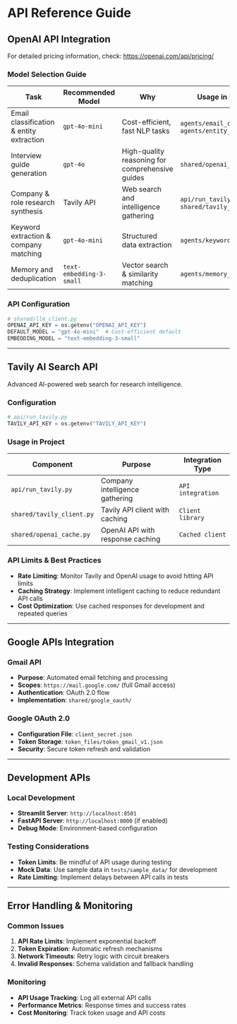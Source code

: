 # API Reference Guide

## **OpenAI API Integration**

For detailed pricing information, check: https://openai.com/api/pricing/

### Model Selection Guide

| **Task** | **Recommended Model** | **Why** | **Usage in Project** |
|---|---|---|---|
| Email classification & entity extraction | `gpt-4o-mini` | Cost-efficient, fast NLP tasks | `agents/email_classifier/`, `agents/entity_extractor/` |
| Interview guide generation | `gpt-4o` | High-quality reasoning for comprehensive guides | `shared/openai_cache.py` |
| Company & role research synthesis | Tavily API | Web search and intelligence gathering | `api/run_tavily.py`, `shared/tavily_client.py` |
| Keyword extraction & company matching | `gpt-4o-mini` | Structured data extraction | `agents/keyword_extractor/` |
| Memory and deduplication | `text-embedding-3-small` | Vector search & similarity matching | `agents/memory_systems/` |

### API Configuration

```python
# shared/llm_client.py
OPENAI_API_KEY = os.getenv("OPENAI_API_KEY")
DEFAULT_MODEL = "gpt-4o-mini"  # Cost-efficient default
EMBEDDING_MODEL = "text-embedding-3-small"
```

---

## **Tavily AI Search API**

Advanced AI-powered web search for research intelligence.

### Configuration
```python
# api/run_tavily.py
TAVILY_API_KEY = os.getenv("TAVILY_API_KEY")
```

### Usage in Project

| **Component** | **Purpose** | **Integration Type** |
|---|---|---|
| `api/run_tavily.py` | Company intelligence gathering | `API integration` |
| `shared/tavily_client.py` | Tavily API client with caching | `Client library` |
| `shared/openai_cache.py` | OpenAI API with response caching | `Cached client` |

### API Limits & Best Practices
- **Rate Limiting**: Monitor Tavily and OpenAI usage to avoid hitting API limits
- **Caching Strategy**: Implement intelligent caching to reduce redundant API calls
- **Cost Optimization**: Use cached responses for development and repeated queries

---

## **Google APIs Integration**

### Gmail API
- **Purpose**: Automated email fetching and processing
- **Scopes**: `https://mail.google.com/` (full Gmail access)
- **Authentication**: OAuth 2.0 flow
- **Implementation**: `shared/google_oauth/`

### Google OAuth 2.0
- **Configuration File**: `client_secret.json`
- **Token Storage**: `token_files/token_gmail_v1.json`
- **Security**: Secure token refresh and validation

---

## **Development APIs**

### Local Development
- **Streamlit Server**: `http://localhost:8501`
- **FastAPI Server**: `http://localhost:8000` (if enabled)
- **Debug Mode**: Environment-based configuration

### Testing Considerations
- **Token Limits**: Be mindful of API usage during testing
- **Mock Data**: Use sample data in `tests/sample_data/` for development
- **Rate Limiting**: Implement delays between API calls in tests

---

## **Error Handling & Monitoring**

### Common Issues
1. **API Rate Limits**: Implement exponential backoff
2. **Token Expiration**: Automatic refresh mechanisms
3. **Network Timeouts**: Retry logic with circuit breakers
4. **Invalid Responses**: Schema validation and fallback handling

### Monitoring
- **API Usage Tracking**: Log all external API calls
- **Performance Metrics**: Response times and success rates
- **Cost Monitoring**: Track token usage and API costs

